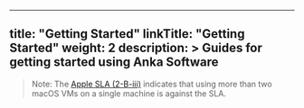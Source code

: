 

---
title: "Getting Started"
linkTitle: "Getting Started"
weight: 2
description: >
  Guides for getting started using Anka Software
---

> Note: The [Apple SLA (2-B-iii)](https://www.apple.com/legal/sla/docs/macOSCatalina.pdf) indicates that using more than two macOS VMs on a single machine is against the SLA.